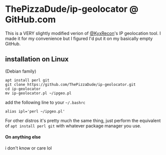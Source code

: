# ThePizzaDude/ip-geolocator @ GitHub.com
This is a VERY slightly modified verion of [@KyxRecon](https://github.com/KyxRecon "View profile")'s IP geolocation tool. I made it for my convenience but I figured I'd put it on my basically empty GitHub.

## installation on Linux
(Debian family)
```
apt install perl git
git clone https://github.com/ThePizzaDude/ip-geolocator.git
cd ip-geolocator
mv ip-geolocator.pl ~/ipgeo.pl
```
add the following line to your `~/.bashrc`
```
alias ipl='perl ~/ipgeo.pl'
```
For other distros it's pretty much the same thing, just perform the equivalent of `apt install perl git` with whatever package manager you use.
#### On anything else
i don't know or care lol
